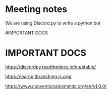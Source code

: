 # Meeting notes
We are using Discord.py to write a python bot

#IMPORTANT DOCS
# IMPORTANT DOCS

https://discordpy.readthedocs.io/en/stable/

https://learngitbranching.js.org/

https://www.conventionalcommits.org/en/v1.0.0/